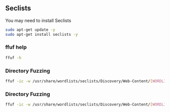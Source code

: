 ## Seclists
You may need to install Seclists
```bash
sudo apt-get update -y
sudo apt-get install seclists -y

```

### ffuf help
```bash
ffuf -h
```

### Directory Fuzzing
```bash
ffuf -ic -w /usr/share/wordlists/seclists/Discovery/Web-Content/[WORDLIST.TXT] -u [TARGET:PORT]/FUZZ
```
### Directory Fuzzing
```bash
ffuf -ic -w /usr/share/wordlists/seclists/Discovery/Web-Content/[WORDLIST.TXT] -u [TARGET:PORT]/FUZZ
```
